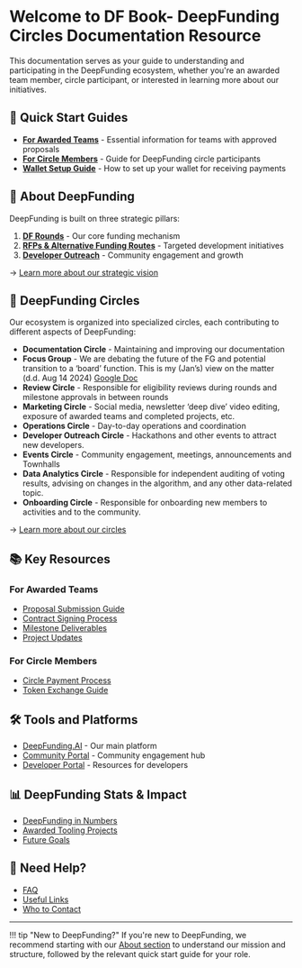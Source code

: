 # __Welcome to DF Book- DeepFunding Circles Documentation Resource__

This documentation serves as your guide to understanding and participating in the DeepFunding ecosystem, whether you're an awarded team member, circle participant, or interested in learning more about our initiatives.

## __🎯 Quick Start Guides__

- [**For Awarded Teams**](awarded_teams/who_to_contact.md) - Essential information for teams with approved proposals
- [**For Circle Members**](all_circles/circle_payments/circle_members_payments.md) - Guide for DeepFunding circle participants
- [**Wallet Setup Guide**](all_circles/wallet_creation/index.md) - How to set up your wallet for receiving payments

## __🌟 About DeepFunding__

DeepFunding is built on three strategic pillars:

1. [**DF Rounds**](about/pillars/pillar-1.md) - Our core funding mechanism
2. [**RFPs & Alternative Funding Routes**](about/pillars/pillar-2.md) - Targeted development initiatives
3. [**Developer Outreach**](about/pillars/pillar-3.md) - Community engagement and growth

→ [Learn more about our strategic vision](about/index.md)

## __🔄 DeepFunding Circles__

Our ecosystem is organized into specialized circles, each contributing to different aspects of DeepFunding:

- **Documentation Circle** - Maintaining and improving our documentation
- **Focus Group** - We are debating the future of the FG and potential transition to a ‘board’ function. This is my (Jan’s) view on the matter (d.d. Aug 14 2024) [Google Doc](https://docs.google.com/document/d/1nrLeYg12BRc_t1QLf3b7xufJ4qfV17cNopm7ehMD_U/edit?usp=sharing)
- **Review Circle** - Responsible for eligibility reviews during rounds and milestone approvals in between rounds
- **Marketing Circle** - Social media, newsletter ‘deep dive’ video editing, exposure of awarded teams and completed projects, etc.
- **Operations Circle** - Day-to-day operations and coordination
- **Developer Outreach Circle** - Hackathons and other events to attract new developers.
- **Events Circle** - Community engagement, meetings, announcements and Townhalls
- **Data Analytics Circle** - Responsible for independent auditing of voting results, advising on changes in the algorithm, and any other data-related topic.
- **Onboarding Circle** - Responsible for onboarding new members to activities and to the community.

→ [Learn more about our circles](about/operations/circles.md)

## __📚 Key Resources__

### For Awarded Teams
- [Proposal Submission Guide](awarded_teams/proposal_submission.md)
- [Contract Signing Process](awarded_teams/contract_signing/index.md)
- [Milestone Deliverables](awarded_teams/milestone_deliverables/index.md)
- [Project Updates](awarded_teams/updating_your_projects_info/index.md)

### For Circle Members
- [Circle Payment Process](all_circles/circle_payments/index.md)
- [Token Exchange Guide](all_circles/how_to_exchange_your_tokens/index.md)

## __🛠️ Tools and Platforms__

- [DeepFunding.AI](about/main-tools-and-environments/deepfunding.md) - Our main platform
- [Community Portal](about/main-tools-and-environments/subsites_and_aggregate.md) - Community engagement hub
- [Developer Portal](about/main-tools-and-environments/developers.md) - Resources for developers

## __📊 DeepFunding Stats & Impact__

- [DeepFunding in Numbers](about/deepfunding-in-numbers.md)
- [Awarded Tooling Projects](about/awarded-tooling-projects-in-df.md)
- [Future Goals](about/short-to-midterm-goals.md)

## __🤝 Need Help?__

- [FAQ](awarded_teams/faq.md)
- [Useful Links](useful_links.md)
- [Who to Contact](awarded_teams/who_to_contact.md)

---

!!! tip "New to DeepFunding?"
    If you're new to DeepFunding, we recommend starting with our [About section](about/index.md) to understand our mission and structure, followed by the relevant quick start guide for your role.